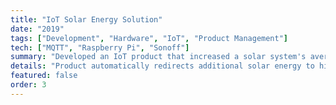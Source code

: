 ```yaml
---
title: "IoT Solar Energy Solution"
date: "2019"
tags: ["Development", "Hardware", "IoT", "Product Management"]
tech: ["MQTT", "Raspberry Pi", "Sonoff"]
summary: "Developed an IoT product that increased a solar system's average daily generation by over 100%."
details: "Product automatically redirects additional solar energy to high-wattage appliances with grid fallback and inverter overload protection automation."
featured: false
order: 3
---
```

